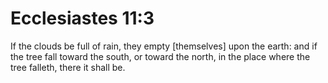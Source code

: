 # Ecclesiastes 11:3

If the clouds be full of rain, they empty [themselves] upon the earth: and if the tree fall toward the south, or toward the north, in the place where the tree falleth, there it shall be.